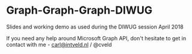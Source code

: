 # Graph-Graph-Graph-DIWUG
Slides and working demo as used during the DIWUG session April 2018


If you need any help around Microsoft Graph API, don't hesitate to get in contact with me - carl@intveld.nl / @cveld


